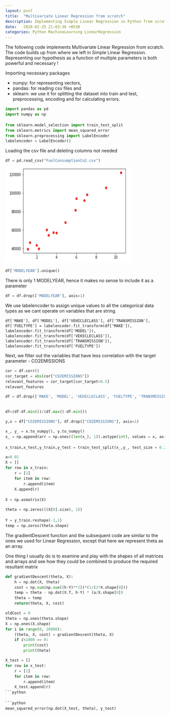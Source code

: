 ```yaml
---
layout: post
title:  "Multivariate Linear Regression from scratch"
description: Implementing Simple Linear Regression in Python from scratch
date:   2020-02-25 21:03:36 +0530
categories: Python MachineLearning LinearRegression
---
```


The following code implements Multivariate Linear Regression from scratch. The code builds up from where we left in Simple Linear Regression. Representing our hypothesis as a function of multiple parameters is both powerful and necessary !

Importing necessary packages
- numpy: for representing vectors,
- pandas: for reading csv files and
- sklearn: we use it for splitting the dataset into train and test, preprocessing, encoding and for calculating errors.

```python
import pandas as pd
import numpy as np

from sklearn.model_selection import train_test_split
from sklearn.metrics import mean_squared_error
from sklearn.preprocessing import LabelEncoder
labelencoder = LabelEncoder()
```

Loading the csv file and deleting columns not needed
```python
df = pd.read_csv("FuelConsumptionCo2.csv")
```

<img src = "https://raw.githubusercontent.com/SurajSubramanian/SurajSubramanian.github.io/master/_posts/images/scatterplot.png" width="400" height="300" /> 

```python
df['MODELYEAR'].unique()
```

There is only 1 MODELYEAR, hence it makes no sense to include it as a parameter

```python
df = df.drop(['MODELYEAR'], axis=1)
```

We use labelencoder to assign unique values to all the categorical data types as we cant operate on variables that are string.

```
df['MAKE'], df['MODEL'], df['VEHICLECLASS'], df['TRANSMISSION'], df['FUELTYPE'] = labelencoder.fit_transform(df['MAKE']), labelencoder.fit_transform(df['MODEL']), labelencoder.fit_transform(df['VEHICLECLASS']), labelencoder.fit_transform(df['TRANSMISSION']), labelencoder.fit_transform(df['FUELTYPE'])
```

Next, we filter out the variables that have less correlation with the target parameter - CO2EMISSIONS

```python
cor = df.corr()
cor_target = abs(cor["CO2EMISSIONS"])
relevant_features = cor_target[cor_target>0.5]
relevant_features
```

```python
df = df.drop(['MAKE', 'MODEL', 'VEHICLECLASS', 'FUELTYPE', 'TRANSMISSION'], axis=1)
```

```python

df=(df-df.min())/(df.max()-df.min())
```


```python
y,x = df["CO2EMISSIONS"], df.drop(["CO2EMISSIONS"], axis=1)

```

```python
x_, y_ = x.to_numpy(), y.to_numpy()
x_ = np.append(arr = np.ones((len(x_), 1)).astype(int), values = x, axis = 1) 

x_train,x_test,y_train,y_test = train_test_split(x_,y_, test_size = 0.2, random_state=21)
```

```python
a=0.01
X = []
for row in x_train:
    r = [1]
    for item in row:
        r.append(item)
    X.append(r)
    
X = np.asmatrix(X)
```

```python
theta = np.zeros(((X[0].size), 1))

Y = y_train.reshape(-1,1)
temp = np.zeros(theta.shape)
```

The gradientDescent function and the subsequent code are similar to the ones we used for Linear Regression, except that here we represent theta as an array.

One thing I usually do is to examine and play with the shapes of all matrices and arrays and see how they could be combined to produce the required resultant matrix

```python
def gradientDescent(theta, X):
    h = np.dot(X, theta)
    cost = np.sum(np.sum((h-Y)**2))*(1/(2*X.shape[0]))
    temp = theta - np.dot(X.T, h-Y) * (a/X.shape[0])
    theta = temp
    return(theta, X, cost)
```

```python
oldCost = 0
theta = np.ones(theta.shape)
X = np.ones(X.shape)
for i in range(0, 10000):
    (theta, X, cost) = gradientDescent(theta, X)
    if i%1000 == 0:
        print(cost)
        print(theta)
```

```python
X_test = []
for row in x_test:
    r = [1]
    for item in row:
        r.append(item)
    X_test.append(r)
```python
	
```python
mean_squared_error(np.dot(X_test, theta), y_test)
````